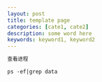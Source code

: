 ```yaml
---
layout: post
title: template page
categories: [cate1, cate2]
description: some word here
keywords: keyword1, keyword2
---
```

```html
查看进程

ps -ef|grep data
```
